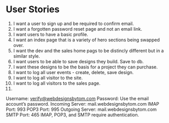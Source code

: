 # User Stories

1. I want a user to sign up and be required to confirm email.
2. I want a forgotten password reset page and not an email link.
3. I want users to have a basic profile.
4. I want an index page that is a variety of hero sections being swapped over.
5. I want the dev and the sales home pags to be distincly different but in a similar style.
6. I want users to be able to save designs they build. Save to db.
7. I want these designs to be the basis for a project they can purchase.
8. I want to log all user events - create, delete, save design.
9. I want to log all visitor to the site.
10. I want to log all visitors to the sales page.
11. 

Username:	verify@webdesignsbytom.com
Password:	Use the email account’s password.
Incoming Server:	mail.webdesignsbytom.com
IMAP Port: 993 POP3 Port: 995
Outgoing Server:	mail.webdesignsbytom.com
SMTP Port: 465
IMAP, POP3, and SMTP require authentication.